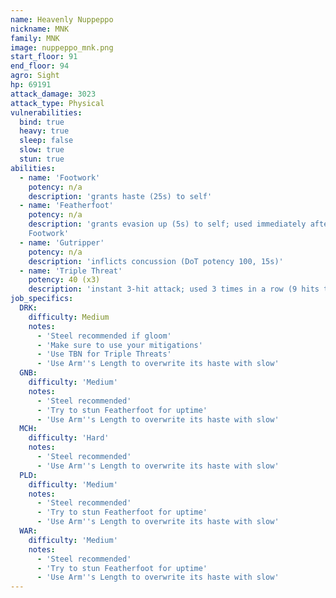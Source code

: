 ```yaml
---
name: Heavenly Nuppeppo
nickname: MNK
family: MNK
image: nuppeppo_mnk.png
start_floor: 91
end_floor: 94
agro: Sight
hp: 69191
attack_damage: 3023
attack_type: Physical
vulnerabilities:
  bind: true
  heavy: true
  sleep: false
  slow: true
  stun: true
abilities:
  - name: 'Footwork'
    potency: n/a
    description: 'grants haste (25s) to self'
  - name: 'Featherfoot'
    potency: n/a
    description: 'grants evasion up (5s) to self; used immediately after
    Footwork'
  - name: 'Gutripper'
    potency: n/a
    description: 'inflicts concussion (DoT potency 100, 15s)'
  - name: 'Triple Threat'
    potency: 40 (x3)
    description: 'instant 3-hit attack; used 3 times in a row (9 hits total)'
job_specifics:
  DRK:
    difficulty: Medium
    notes:
      - 'Steel recommended if gloom'
      - 'Make sure to use your mitigations'
      - 'Use TBN for Triple Threats'
      - 'Use Arm''s Length to overwrite its haste with slow'
  GNB:
    difficulty: 'Medium'
    notes:
      - 'Steel recommended'
      - 'Try to stun Featherfoot for uptime'
      - 'Use Arm''s Length to overwrite its haste with slow'
  MCH:
    difficulty: 'Hard'
    notes:
      - 'Steel recommended'
      - 'Use Arm''s Length to overwrite its haste with slow'
  PLD:
    difficulty: 'Medium'
    notes:
      - 'Steel recommended'
      - 'Try to stun Featherfoot for uptime'
      - 'Use Arm''s Length to overwrite its haste with slow'
  WAR:
    difficulty: 'Medium'
    notes:
      - 'Steel recommended'
      - 'Try to stun Featherfoot for uptime'
      - 'Use Arm''s Length to overwrite its haste with slow'
---
```

